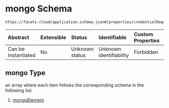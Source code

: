 # mongo Schema

```txt
https://facets.cloud/application.schema.json#/properties/credentialRequests/properties/dbs/properties/mongo
```



| Abstract            | Extensible | Status         | Identifiable            | Custom Properties | Additional Properties | Access Restrictions | Defined In                                                                                     |
| :------------------ | :--------- | :------------- | :---------------------- | :---------------- | :-------------------- | :------------------ | :--------------------------------------------------------------------------------------------- |
| Can be instantiated | No         | Unknown status | Unknown identifiability | Forbidden         | Allowed               | none                | [application.schema.json*](../../../assets/out/application.schema.json "open original schema") |

## mongo Type

an array where each item follows the corresponding schema in the following list:

1.  [mongoElement](application-properties-credentialrequests-properties-dbs-properties-mongo-items-mongoelement.md "check type definition")
